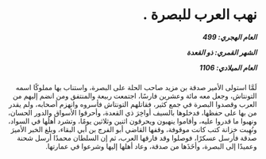 <h1 dir="rtl">نهب العرب للبصرة .</h1>

<h5 dir="rtl">العام الهجري:  499

الشهر القمري: ذو القعدة

العام الميلادي: 1106</h5>

<p dir="rtl">لَمَّا استولى الأمير صدقة بن مزيد صاحب الحلة على البصرة، واستناب بها مملوكًا اسمه التونتاش، وجعل معه مائة وعشرين فارسًا، اجتمعت ربيعة والمنتفق ومن انضم إليهم من العرب وقصدوا البصرة في جمع كثير، فقاتلهم التونتاش فأسروه وانهزم أصحابه، ولم يقدر من بها على حفظها، فدخلوها بالسيف أواخِرَ ذي القعدة، وأحرقوا الأسواق والدور الحسان، ونهبوا ما قدروا عليه، وأقاموا ينهبون ويحرقون اثنين وثلاثين يومًا، وتشرد أهلُها في السواد، ونُهِبت خزانة كتب كانت موقوفة، وقفها القاضي أبو الفرج بن أبي البقاء، وبلغ الخبر الأميرَ صدقة فأرسل عسكرًا، فوصلوا وقد فارقها العرب، ثم إن السلطان محمدًا أرسل شحنة وعميدًا إلى البصرة، وأخَذَها من صدقة، وعاد أهلها إليها وشرعوا في عمارتها.</p></br>
